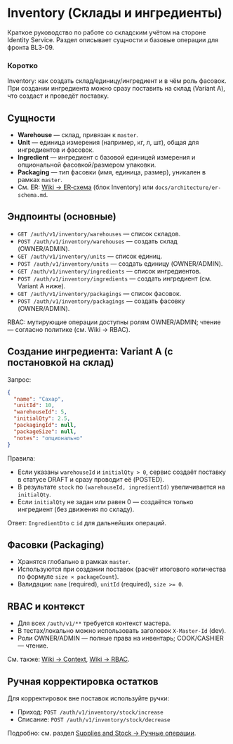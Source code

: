 # Inventory (Склады и ингредиенты)

Краткое руководство по работе со складским учётом на стороне Identity Service. Раздел описывает сущности и базовые
операции для фронта BL3-09.

### Коротко

Inventory: как создать склад/единицу/ингредиент и в чём роль фасовок. При создании ингредиента можно сразу поставить на
склад (Variant A), что создаст и проведёт поставку.

## Сущности

- **Warehouse** — склад, привязан к `master`.
- **Unit** — единица измерения (например, кг, л, шт), общая для ингредиентов и фасовок.
- **Ingredient** — ингредиент с базовой единицей измерения и опциональной фасовкой/размером упаковки.
- **Packaging** — тип фасовки (имя, единица, размер), уникален в рамках `master`.
- См. ER: [Wiki → ER‑схема](wiki/er-schema) (блок Inventory) или `docs/architecture/er-schema.md`.

## Эндпоинты (основные)

- `GET /auth/v1/inventory/warehouses` — список складов.
- `POST /auth/v1/inventory/warehouses` — создать склад (OWNER/ADMIN).
- `GET /auth/v1/inventory/units` — список единиц.
- `POST /auth/v1/inventory/units` — создать единицу (OWNER/ADMIN).
- `GET /auth/v1/inventory/ingredients` — список ингредиентов.
- `POST /auth/v1/inventory/ingredients` — создать ингредиент (см. Variant A ниже).
- `GET /auth/v1/inventory/packagings` — список фасовок.
- `POST /auth/v1/inventory/packagings` — создать фасовку (OWNER/ADMIN).

RBAC: мутирующие операции доступны ролям OWNER/ADMIN; чтение — согласно политике (см. Wiki → RBAC).

## Создание ингредиента: Variant A (с постановкой на склад)

Запрос:

```json
{
  "name": "Сахар",
  "unitId": 10,
  "warehouseId": 5,
  "initialQty": 2.5,
  "packagingId": null,
  "packageSize": null,
  "notes": "опционально"
}
```

Правила:

- Если указаны `warehouseId` и `initialQty > 0`, сервис создаёт поставку в статусе DRAFT и сразу проводит её (POSTED).
- В результате `stock` по `(warehouseId, ingredientId)` увеличивается на `initialQty`.
- Если `initialQty` не задан или равен 0 — создаётся только ингредиент (без движения по складу).

Ответ: `IngredientDto` с `id` для дальнейших операций.

## Фасовки (Packaging)

- Хранятся глобально в рамках `master`.
- Используются при создании поставок (расчёт итогового количества по формуле `size × packageCount`).
- Валидации: `name` (required), `unitId` (required), `size >= 0`.

## RBAC и контекст

- Для всех `/auth/v1/**` требуется контекст мастера.
- В тестах/локально можно использовать заголовок `X-Master-Id` (dev).
- Роли OWNER/ADMIN — полные права на инвентарь; COOK/CASHIER — чтение.

См. также: [Wiki → Context](wiki/multitenancy), [Wiki → RBAC](wiki/rbac).

## Ручная корректировка остатков

Для корректировок вне поставок используйте ручки:

- Приход: `POST /auth/v1/inventory/stock/increase`
- Списание: `POST /auth/v1/inventory/stock/decrease`

Подробно: см.
раздел [Supplies and Stock → Ручные операции](wiki/supplies-and-stock#ручные-операции-с-остатками-приходсписание).
